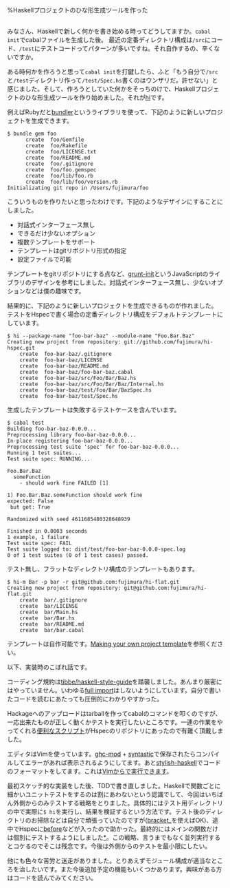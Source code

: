 %Haskellプロジェクトのひな形生成ツールを作った

##

みなさん、Haskellで新しく何かを書き始める時ってどうしてますか。`cabal init`でcabalファイルを生成した後。
最近の定番ディレクトリ構成は`/src`にコード、`/test`にテストコードってパターンが多いですね。それ自作するの、辛くないですか。

ある時何かを作ろうと思って`cabal init`を打鍵したら、ふと「もう自分で`/src`と`/test`ディレクトリ作って`/test/Spec.hs`書くのはウンザリだ。許せない」と感じました。そして、作ろうとしていた何かをそっちのけで、Haskellプロジェクトのひな形生成ツールを作り始めました。それが[hi](https://github.com/fujimura/hi)です。


例えばRubyだと[bundler](http://bundler.io)というライブラリを使って、下記のように新しいプロジェクトを生成できます。

```
$ bundle gem foo
      create  foo/Gemfile
      create  foo/Rakefile
      create  foo/LICENSE.txt
      create  foo/README.md
      create  foo/.gitignore
      create  foo/foo.gemspec
      create  foo/lib/foo.rb
      create  foo/lib/foo/version.rb
Initializating git repo in /Users/fujimura/foo
```

こういうものを作りたいと思ったわけです。下記のようなデザインにすることにしました。

- 対話式インターフェース無し
- できるだけ少ないオプション
- 複数テンプレートをサポート
- テンプレートはgitリポジトリ形式の指定
- 設定ファイルで可能

テンプレートをgitリポジトリにする点など、[grunt-init](http://gruntjs.com/project-scaffolding)というJavaScriptのライブラリのデザインを参考にしました。対話式インターフェース無し、少ないオプションなどは僕の趣味です。

結果的に、下記のように新しいプロジェクトを生成できるものが作れました。
テストをHspecで書く場合の定番ディレクトリ構成をデフォルトテンプレートにしています。

```
$ hi --package-name "foo-bar-baz" --module-name "Foo.Bar.Baz"
Creating new project from repository: git://github.com/fujimura/hi-hspec.git
    create  foo-bar-baz/.gitignore
    create  foo-bar-baz/LICENSE
    create  foo-bar-baz/README.md
    create  foo-bar-baz/foo-bar-baz.cabal
    create  foo-bar-baz/src/Foo/Bar/Baz.hs
    create  foo-bar-baz/src/Foo/Bar/Baz/Internal.hs
    create  foo-bar-baz/test/Foo/Bar/BazSpec.hs
    create  foo-bar-baz/test/Spec.hs
```

生成したテンプレートは失敗するテストケースを含んでいます。

```
$ cabal test
Building foo-bar-baz-0.0.0...
Preprocessing library foo-bar-baz-0.0.0...
In-place registering foo-bar-baz-0.0.0...
Preprocessing test suite 'spec' for foo-bar-baz-0.0.0...
Running 1 test suites...
Test suite spec: RUNNING...

Foo.Bar.Baz
  someFunction
    - should work fine FAILED [1]

1) Foo.Bar.Baz.someFunction should work fine
expected: False
 but got: True

Randomized with seed 4611685480328648939

Finished in 0.0003 seconds
1 example, 1 failure
Test suite spec: FAIL
Test suite logged to: dist/test/foo-bar-baz-0.0.0-spec.log
0 of 1 test suites (0 of 1 test cases) passed.
```

テスト無し、フラットなディレクトリ構成のテンプレートもあります。

```
$ hi-m Bar -p bar -r git@github.com:fujimura/hi-flat.git
Creating new project from repository: git@github.com:fujimura/hi-flat.git
    create  bar/.gitignore
    create  bar/LICENSE
    create  bar/Main.hs
    create  bar/Bar.hs
    create  bar/README.md
    create  bar/bar.cabal
```

テンプレートは自作可能です。[Making your own project template](https://github.com/fujimura/hi#making-your-own-project-template)を参照ください。

以下、実装時のこぼれ話です。

コーディング規約は[tibbe/haskell-style-guide](https://github.com/tibbe/haskell-style-guide)を踏襲しました。あんまり厳密にはやっていません。いわゆる[full import](http://d.hatena.ne.jp/camlspotter/20101212/1292165692)はしないようにしています。自分で書いたコードを読むにあたっても圧倒的にわかりやすかった。

Hackageへのアップロードはtarballを作ってcabalのコマンドを叩くのですが、一応出来たものが正しく動くかテストを実行したいところです。一連の作業をやってくれる[便利なスクリプト](https://github.com/hspec/hspec/blob/7e67dc4918781f1c57aea17836ea8f35f8a0bf72/mk-sdist.sh)がHspecのリポジトリにあったので有難く頂戴しました。

エディタはVimを使っています。[ghc-mod](https://github.com/kazu-yamamoto/ghc-mod) + [syntastic](https://github.com/scrooloose/syntastic)で保存されたらコンパイルしてエラーがあれば表示されるようにしてます。あと[stylish-haskell](https://github.com/jaspervdj/stylish-haskell)でコードのフォーマットをしてます。これは[Vimからで実行できます](https://github.com/jaspervdj/stylish-haskell#vim-integration)。

最初スケッチ的な実装をした後、TDDで書き直しました。Haskellで関数ごとに細かいユニットテストをするのは割にあわないという認識でして、今回はいちばん外側からのみテストする戦略をとりました。具体的にはテスト用ディレクトリの中で実際に`$ hi`を実行し、結果を検証するという方法です。テスト後のディレクトリのお掃除などは自分で頑張っていたのですが([bracket_](http://hackage.haskell.org/package/base-4.6.0.1/docs/Control-Exception.html#v:bracket_)を使えばOK)、途中でHspecに[before](http://hackage.haskell.org/package/hspec-1.7.2.1/docs/Test-Hspec.html#v:before)などが入ったので助かった。最終的にはメインの関数だけは個別にテストするようにしました[*](https://github.com/fujimura/hi/blob/b8531241ea796b24dd7075b817d48a5af8d4d315/test/HiSpec.hs)。この戦略、言うまでもなく並列実行するとコケるのでそこは残念です。今後は外側からのテストを最小限にしたい。

他にも色々な苦労と迷走がありました。とりあえずモジュール構成が適当なところを治したいです。また今後追加予定の機能もいくつかあります。興味がある方はコードを読んでみてください。